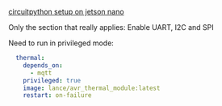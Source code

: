[circuitpython setup on jetson nano](https://learn.adafruit.com/circuitpython-libraries-on-linux-and-the-nvidia-jetson-nano/initial-setup)

Only the section that really applies: Enable UART, I2C and SPI

Need to run in privileged mode:
```yaml
  thermal:
    depends_on:
      - mqtt
    privileged: true
    image: lance/avr_thermal_module:latest
    restart: on-failure
```
